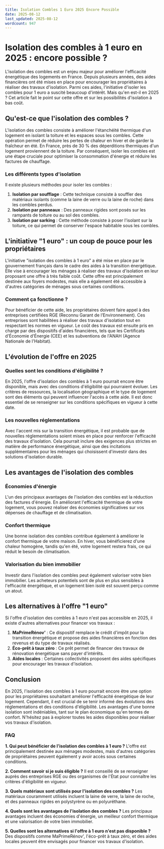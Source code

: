 ```yaml
---
title: Isolation Combles 1 Euro 2025 Encore Possible
date: 2025-08-12
last_updated: 2025-08-12
wordcount: 947
---
```


# Isolation des combles à 1 euro en 2025 : encore possible ?

L'isolation des combles est un enjeu majeur pour améliorer l'efficacité énergétique des logements en France. Depuis plusieurs années, des aides financières ont été mises en place pour encourager les propriétaires à réaliser des travaux d'isolation. Parmi ces aides, l'initiative d'isoler les combles pour 1 euro a suscité beaucoup d'intérêt. Mais qu'en est-il en 2025 ? Cet article fait le point sur cette offre et sur les possibilités d'isolation à bas coût.

## Qu'est-ce que l'isolation des combles ?

L'isolation des combles consiste à améliorer l'étanchéité thermique d'un logement en isolant la toiture et les espaces sous les combles. Cette opération permet de réduire les pertes de chaleur en hiver et de garder la fraîcheur en été. En France, près de 30 % des déperditions thermiques d'un logement proviennent de la toiture. Par conséquent, isoler les combles est une étape cruciale pour optimiser la consommation d'énergie et réduire les factures de chauffage.

### Les différents types d'isolation

Il existe plusieurs méthodes pour isoler les combles :

1. **Isolation par soufflage** : Cette technique consiste à souffler des matériaux isolants (comme la laine de verre ou la laine de roche) dans les combles perdus.
2. **Isolation par panneaux** : Des panneaux rigides sont posés sur les rampants de toiture ou au sol des combles.
3. **Isolation par sarking** : Cette méthode consiste à poser l'isolant sur la toiture, ce qui permet de conserver l'espace habitable sous les combles.

## L'initiative "1 euro" : un coup de pouce pour les propriétaires

L'initiative "isolation des combles à 1 euro" a été mise en place par le gouvernement français dans le cadre des aides à la transition énergétique. Elle vise à encourager les ménages à réaliser des travaux d'isolation en leur proposant une offre à très faible coût. Cette offre est principalement destinée aux foyers modestes, mais elle a également été accessible à d'autres catégories de ménages sous certaines conditions.

### Comment ça fonctionne ?

Pour bénéficier de cette aide, les propriétaires doivent faire appel à des entreprises certifiées RGE (Reconnu Garant de l’Environnement). Ces entreprises sont habilitées à réaliser des travaux d'isolation tout en respectant les normes en vigueur. Le coût des travaux est ensuite pris en charge par des dispositifs d'aides financières, tels que les Certificats d'Économie d'Énergie (CEE) et les subventions de l'ANAH (Agence Nationale de l'Habitat).

## L'évolution de l'offre en 2025

### Quelles sont les conditions d'éligibilité ?

En 2025, l'offre d'isolation des combles à 1 euro pourrait encore être disponible, mais avec des conditions d'éligibilité qui pourraient évoluer. Les critères de ressources, la localisation géographique et le type de logement sont des éléments qui peuvent influencer l'accès à cette aide. Il est donc essentiel de se renseigner sur les conditions spécifiques en vigueur à cette date.

### Les nouvelles réglementations

Avec l'accent mis sur la transition énergétique, il est probable que de nouvelles réglementations soient mises en place pour renforcer l'efficacité des travaux d'isolation. Cela pourrait inclure des exigences plus strictes en matière de performance énergétique, ainsi que des incitations supplémentaires pour les ménages qui choisissent d'investir dans des solutions d'isolation durable.

## Les avantages de l'isolation des combles

### Économies d'énergie

L'un des principaux avantages de l'isolation des combles est la réduction des factures d'énergie. En améliorant l'efficacité thermique de votre logement, vous pouvez réaliser des économies significatives sur vos dépenses de chauffage et de climatisation.

### Confort thermique

Une bonne isolation des combles contribue également à améliorer le confort thermique de votre maison. En hiver, vous bénéficierez d'une chaleur homogène, tandis qu'en été, votre logement restera frais, ce qui réduit le besoin de climatisation.

### Valorisation du bien immobilier

Investir dans l'isolation des combles peut également valoriser votre bien immobilier. Les acheteurs potentiels sont de plus en plus sensibles à l'efficacité énergétique, et un logement bien isolé est souvent perçu comme un atout.

## Les alternatives à l'offre "1 euro"

Si l'offre d'isolation des combles à 1 euro n'est pas accessible en 2025, il existe d'autres alternatives pour financer vos travaux :

1. **MaPrimeRénov'** : Ce dispositif remplace le crédit d'impôt pour la transition énergétique et propose des aides financières en fonction des revenus et du type de travaux réalisés.
2. **Éco-prêt à taux zéro** : Ce prêt permet de financer des travaux de rénovation énergétique sans payer d'intérêts.
3. **Aides locales** : Certaines collectivités proposent des aides spécifiques pour encourager les travaux d'isolation.

## Conclusion

En 2025, l'isolation des combles à 1 euro pourrait encore être une option pour les propriétaires souhaitant améliorer l'efficacité énergétique de leur logement. Cependant, il est crucial de se tenir informé des évolutions des réglementations et des conditions d'éligibilité. Les avantages d'une bonne isolation sont indéniables, tant sur le plan économique qu'en termes de confort. N'hésitez pas à explorer toutes les aides disponibles pour réaliser vos travaux d'isolation.

### FAQ

**1. Qui peut bénéficier de l'isolation des combles à 1 euro ?**
L'offre est principalement destinée aux ménages modestes, mais d'autres catégories de propriétaires peuvent également y avoir accès sous certaines conditions.

**2. Comment savoir si je suis éligible ?**
Il est conseillé de se renseigner auprès des entreprises RGE ou des organismes de l'État pour connaître les critères d'éligibilité en vigueur.

**3. Quels matériaux sont utilisés pour l'isolation des combles ?**
Les matériaux couramment utilisés incluent la laine de verre, la laine de roche, et des panneaux rigides en polystyrène ou en polyuréthane.

**4. Quels sont les avantages de l'isolation des combles ?**
Les principaux avantages incluent des économies d'énergie, un meilleur confort thermique et une valorisation de votre bien immobilier.

**5. Quelles sont les alternatives si l'offre à 1 euro n'est pas disponible ?**
Des dispositifs comme MaPrimeRénov', l'éco-prêt à taux zéro, et des aides locales peuvent être envisagés pour financer vos travaux d'isolation.